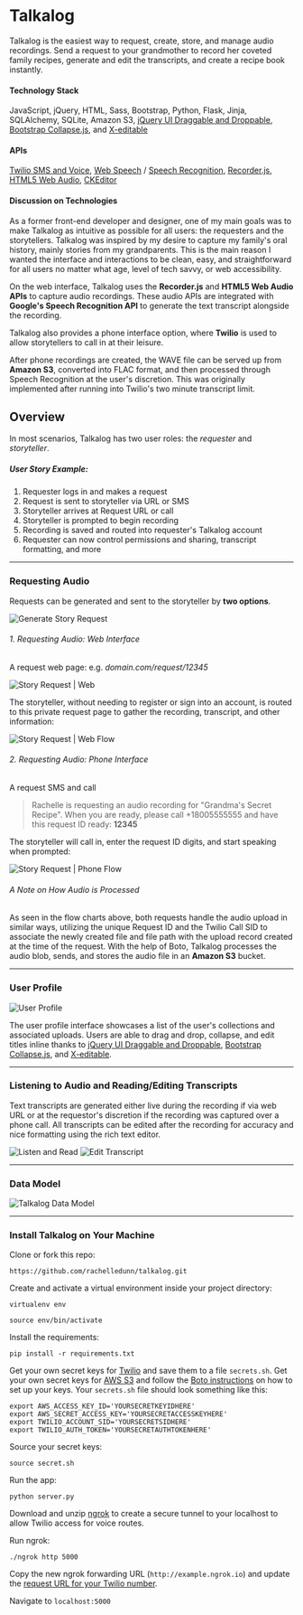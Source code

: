 # Talkalog

Talkalog is the easiest way to request, create, store, and manage audio recordings. Send a request to your grandmother to record her coveted family recipes, generate and edit the transcripts, and create a recipe book instantly.

#### Technology Stack

JavaScript, jQuery, HTML, Sass, Bootstrap, Python, Flask, Jinja, SQLAlchemy, SQLite, Amazon S3, <a href="https://jqueryui.com/draggable/" target="_blank">jQuery UI Draggable and Droppable</a>, <a href="http://getbootstrap.com/javascript/#collapse" target="_blank">Bootstrap Collapse.js</a>, and <a href="http://vitalets.github.io/x-editable/" target="_blank">X-editable</a>

#### APIs

<a href="http://twilio.com/" target="_blank">Twilio SMS and Voice</a>, <a href="https://developers.google.com/web/updates/2013/01/Voice-Driven-Web-Apps-Introduction-to-the-Web-Speech-API?hl=en" target="_blank">Web Speech</a> / <a href="https://pypi.python.org/pypi/SpeechRecognition/" target="_blank">Speech Recognition</a>, <a href="https://github.com/mattdiamond/Recorderjs" target="_blank">Recorder.js</a>, <a href="https://developer.mozilla.org/en-US/docs/Web/API/Web_Audio_API" target="_blank">HTML5 Web Audio</a>, <a href="http://ckeditor.com/" target="_blank">CKEditor</a>

#### Discussion on Technologies

As a former front-end developer and designer, one of my main goals was to make Talkalog as intuitive as possible for all users: the requesters and the storytellers. Talkalog was inspired by my desire to capture my family's oral history, mainly stories from my grandparents. This is the main reason I wanted the interface and interactions to be clean, easy, and straightforward for all users no matter what age, level of tech savvy, or web accessibility.

On the web interface, Talkalog uses the **Recorder.js** and **HTML5 Web Audio APIs** to capture audio recordings. These audio APIs are integrated with **Google's Speech Recognition API** to generate the text transcript alongside the recording.

Talkalog also provides a phone interface option, where **Twilio** is used to allow storytellers to call in at their leisure. 

After phone recordings are created, the WAVE file can be served up from **Amazon S3**, converted into FLAC format, and then processed through Speech Recognition at the user's discretion. This was originally implemented after running into Twilio's two minute transcript limit.

## Overview

In most scenarios, Talkalog has two user roles: the _requester_ and _storyteller_.

##### User Story Example:
1. Requester logs in and makes a request
2. Request is sent to storyteller via URL or SMS
3. Storyteller arrives at Request URL or call
4. Storyteller is prompted to begin recording 
5. Recording is saved and routed into requester's Talkalog account
6. Requester can now control permissions and sharing, transcript formatting, and more

___

### Requesting Audio

Requests can be generated and sent to the storyteller by **two options**. 

<img src="/static/img/readme/story_request.png" alt="Generate Story Request">

###### 1. Requesting Audio: Web Interface
A request web page: e.g. _domain.com/request/12345_ 

<img src="/static/img/readme/request_web.png" alt="Story Request | Web">

The storyteller, without needing to register or sign into an account, is routed to this private request page to gather the recording, transcript, and other information:

<img src="/static/img/readme/request_web_flow.png" alt="Story Request | Web Flow">

###### 2. Requesting Audio: Phone Interface
A request SMS and call

> Rachelle is requesting an audio recording for "Grandma's Secret Recipe". When you are ready, please call +18005555555 and have this request ID ready: **12345**

The storyteller will call in, enter the request ID digits, and start speaking when prompted:

<img src="/static/img/readme/request_phone_flow.png" alt="Story Request | Phone Flow">

###### A Note on How Audio is Processed

As seen in the flow charts above, both requests handle the audio upload in similar ways, utilizing the unique Request ID and the Twilio Call SID to associate the newly created file and file path with the upload record created at the time of the request. With the help of Boto, Talkalog processes the audio blob, sends, and stores the audio file in an **Amazon S3** bucket.

___

### User Profile

<img src="/static/img/readme/user_profile.png" alt="User Profile">

The user profile interface showcases a list of the user's collections and associated uploads. Users are able to drag and drop, collapse, and edit titles inline thanks to <a href="https://jqueryui.com/draggable/" target="_blank">jQuery UI Draggable and Droppable</a>, <a href="http://getbootstrap.com/javascript/#collapse" target="_blank">Bootstrap Collapse.js</a>, and <a href="http://vitalets.github.io/x-editable/" target="_blank">X-editable</a>.

___

### Listening to Audio and Reading/Editing Transcripts

Text transcripts are generated either live during the recording if via web URL or at the requestor's discretion if the recording was captured over a phone call. All transcripts can be edited after the recording for accuracy and nice formatting using the rich text editor.

<img src="/static/img/readme/listen.png" alt="Listen and Read">

<img src="/static/img/readme/edit_transcript.png" alt="Edit Transcript">

___

### Data Model

<img src="/static/img/readme/data_model.png" alt="Talkalog Data Model" style="max-width: 100%;">

___

### Install Talkalog on Your Machine

Clone or fork this repo: 

```
https://github.com/rachelledunn/talkalog.git
```

Create and activate a virtual environment inside your project directory: 

```
virtualenv env

source env/bin/activate
```

Install the requirements:

```
pip install -r requirements.txt
```


Get your own secret keys for <a href="http://twilio.com" target="_blank">Twilio</a> and save them to a file `secrets.sh`. Get your own secret keys for <a href="http://aws.amazon.com/s3/" target="_blank">AWS S3</a> and follow the <a href="http://boto.readthedocs.org/en/latest/getting_started.html#configuring-boto-credentials" target="_blank">Boto instructions</a> on how to set up your keys. Your `secrets.sh` file should look something like this:

```
export AWS_ACCESS_KEY_ID='YOURSECRETKEYIDHERE'
export AWS_SECRET_ACCESS_KEY='YOURSECRETACCESSKEYHERE'
export TWILIO_ACCOUNT_SID='YOURSECRETSIDHERE'
export TWILIO_AUTH_TOKEN='YOURSECRETAUTHTOKENHERE'
```
	
Source your secret keys:

```
source secret.sh
```

Run the app:

```
python server.py
```

Download and unzip <a href="https://ngrok.com/" target="_blank">ngrok</a> to create a secure tunnel to your localhost to allow Twilio access for voice routes.

Run ngrok:
```
./ngrok http 5000
```

Copy the new ngrok forwarding URL (`http://example.ngrok.io`) and update the <a href="https://www.twilio.com/user/account/phone-numbers/incoming" target="_blank">request URL for your Twilio number</a>.

Navigate to `localhost:5000` 

